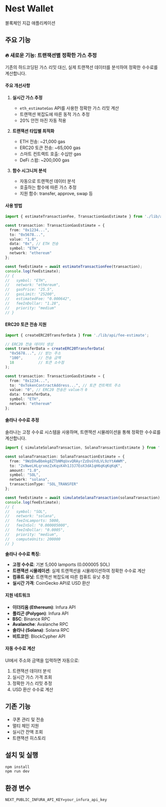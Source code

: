 # Nest Wallet

블록체인 지갑 애플리케이션

## 주요 기능

### 🔥 새로운 기능: 트랜잭션별 정확한 가스 추정

기존의 하드코딩된 가스 리밋 대신, 실제 트랜잭션 데이터를 분석하여 정확한 수수료를 계산합니다.

#### 주요 개선사항

1. **실시간 가스 추정**
   - `eth_estimateGas` API를 사용한 정확한 가스 리밋 계산
   - 트랜잭션 복잡도에 따른 동적 가스 추정
   - 20% 안전 마진 자동 적용

2. **트랜잭션 타입별 최적화**
   - ETH 전송: ~21,000 gas
   - ERC20 토큰 전송: ~65,000 gas
   - 스마트 컨트랙트 호출: 수십만 gas
   - DeFi 스왑: ~200,000 gas

3. **함수 시그니처 분석**
   - 자동으로 트랜잭션 데이터 분석
   - 호출하는 함수에 따른 가스 추정
   - 지원 함수: transfer, approve, swap 등

#### 사용 방법

```typescript
import { estimateTransactionFee, TransactionGasEstimate } from './lib/api/fee-estimate';

const transaction: TransactionGasEstimate = {
  from: "0x1234...",
  to: "0x5678...",
  value: "1.0",
  data: "0x", // ETH 전송
  symbol: "ETH",
  network: "ethereum"
};

const feeEstimate = await estimateTransactionFee(transaction);
console.log(feeEstimate);
// {
//   symbol: "ETH",
//   network: "ethereum",
//   gasPrice: "25.5",
//   gasLimit: "25200",
//   estimatedFee: "0.000642",
//   feeInDollar: "1.28",
//   priority: "medium"
// }
```

#### ERC20 토큰 전송 지원

```typescript
import { createERC20TransferData } from './lib/api/fee-estimate';

// ERC20 전송 데이터 생성
const transferData = createERC20TransferData(
  "0x5678...", // 받는 주소
  "100",       // 전송 금액
  18           // 토큰 소수점
);

const transaction: TransactionGasEstimate = {
  from: "0x1234...",
  to: "0xTokenContractAddress...", // 토큰 컨트랙트 주소
  value: "0", // ERC20 전송은 value가 0
  data: transferData,
  symbol: "ETH",
  network: "ethereum"
};
```

#### 솔라나 수수료 추정

솔라나는 고정 수수료 시스템을 사용하며, 트랜잭션 시뮬레이션을 통해 정확한 수수료를 계산합니다.

```typescript
import { simulateSolanaTransaction, SolanaTransactionEstimate } from './lib/api/fee-estimate';

const solanaTransaction: SolanaTransactionEstimate = {
  from: "9WzDXwBbmkg8ZTbNMqUxvQRAyrZzDsGYdLVL9zYtAWWM",
  to: "2xNweLHLqrxmzZxKqsK4h1J3J7EoX3dA1qH6qKqKqKqK",
  amount: "1.0",
  symbol: "SOL",
  network: "solana",
  transactionType: "SOL_TRANSFER"
};

const feeEstimate = await simulateSolanaTransaction(solanaTransaction);
console.log(feeEstimate);
// {
//   symbol: "SOL",
//   network: "solana",
//   feeInLamports: 5000,
//   feeInSol: "0.000005000",
//   feeInDollar: "0.0005",
//   priority: "medium",
//   computeUnits: 200000
// }
```

**솔라나 수수료 특징:**
- **고정 수수료**: 기본 5,000 lamports (0.000005 SOL)
- **트랜잭션 시뮬레이션**: 실제 트랜잭션을 시뮬레이션하여 정확한 수수료 계산
- **컴퓨트 유닛**: 트랜잭션 복잡도에 따른 컴퓨트 유닛 추정
- **실시간 가격**: CoinGecko API로 USD 환산

#### 지원 네트워크

- **이더리움 (Ethereum)**: Infura API
- **폴리곤 (Polygon)**: Infura API
- **BSC**: Binance RPC
- **Avalanche**: Avalanche RPC
- **솔라나 (Solana)**: Solana RPC
- **비트코인**: BlockCypher API

#### 자동 수수료 계산

UI에서 주소와 금액을 입력하면 자동으로:
1. 트랜잭션 데이터 분석
2. 실시간 가스 가격 조회
3. 정확한 가스 리밋 추정
4. USD 환산 수수료 계산

## 기존 기능

- 쿠폰 관리 및 전송
- 멀티 체인 지원
- 실시간 잔액 조회
- 트랜잭션 히스토리

## 설치 및 실행

```bash
npm install
npm run dev
```

## 환경 변수

```env
NEXT_PUBLIC_INFURA_API_KEY=your_infura_api_key
```
